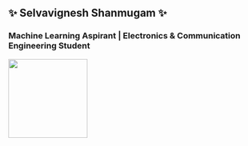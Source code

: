 ## ✨ Selvavignesh Shanmugam ✨

### Machine Learning Aspirant | Electronics & Communication Engineering Student      
<a href="url"><img src="https://images.youracclaim.com/size/340x340/images/6b6169d0-9c67-4550-893d-1a63f18394d7/Machine_Learning_Essentials.png" height="158" width="158" ></a>




